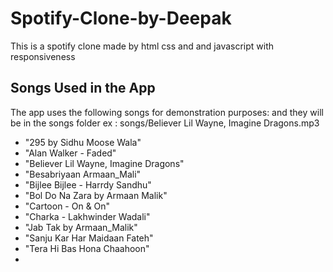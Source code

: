 # Spotify-Clone-by-Deepak
This is a spotify clone made by html css and and javascript with responsiveness
## Songs Used in the App
The app uses the following songs for demonstration purposes: and they will be in the songs folder ex : songs/Believer Lil Wayne, Imagine Dragons.mp3
- "295 by Sidhu Moose Wala" 
- "Alan Walker - Faded"
- "Believer Lil Wayne, Imagine Dragons"
- "Besabriyaan Armaan_Mali"
- "Bijlee Bijlee - Harrdy Sandhu"
- "Bol Do Na Zara by Armaan Malik"
- "Cartoon - On & On"
- "Charka - Lakhwinder Wadali"
- "Jab Tak by Armaan_Malik"
- "Sanju Kar Har Maidaan Fateh"
- "Tera Hi Bas Hona Chaahoon"
- 

